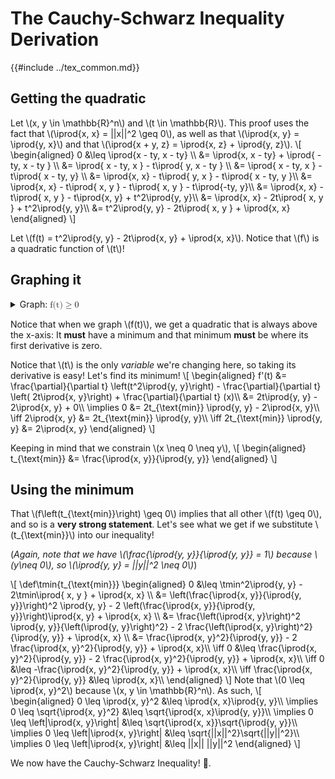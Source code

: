 # The Cauchy-Schwarz Inequality Derivation

{{#include ../tex_common.md}}

## Getting the quadratic
Let \\(x, y \in \mathbb{R}^n\\) and \\(t \in \mathbb{R}\\). This proof uses the fact that \\(\iprod{x, x} = ||x||^2 \geq 0\\), as well as that \\(\iprod{x, y} = \iprod{y, x}\\) and that \\(\iprod{x + y, z} = \iprod{x, z} + \iprod{y, z}\\).
\\[
\begin{aligned}
 0 &\leq \iprod{x - ty, x - ty} \\\\
 &= \iprod{x, x - ty} + \iprod{ -ty, x - ty } \\\\
 &= \iprod{ x - ty, x } - t\iprod{ y, x - ty } \\\\
 &= \iprod{ x - ty, x } - t\iprod{ x - ty, y} \\\\
 &= \iprod{x, x} - t\iprod{ y, x } - t\iprod{ x - ty, y }\\\\
 &= \iprod{x, x} - t\iprod{ x, y } - t\iprod{ x, y } - t\iprod{-ty, y}\\\\
 &= \iprod{x, x} - t\iprod{ x, y } - t\iprod{x, y} + t^2\iprod{y, y}\\\\
 &= \iprod{x, x} - 2t\iprod{ x, y } + t^2\iprod{y, y}\\\\
 &= t^2\iprod{y, y} - 2t\iprod{ x, y } + \iprod{x, x}
\end{aligned}
\\]

Let \\(f(t) = t^2\iprod{y, y} - 2t\iprod{x, y} + \iprod{x, x}\\). Notice that \\(f\\) is a quadratic function of \\(t\\)!


## Graphing it

<details><summary>Graph: <math><mi>f(t)</mi><mo>&geq;</mo><mi>0</mi></math></summary>
<iframe src="https://www.desmos.com/calculator/x6kvupelri?embed" width="500" height="500" style="border: 1px solid #ccc" frameborder=0></iframe>
</details>

Notice that when we graph \\(f(t)\\), we get a quadratic that is always above the x-axis: It **must** have a minimum and that minimum **must** be where its first derivative is zero.

Notice that \\(t\\) is the only _variable_ we're changing here, so taking its derivative is easy! Let's find its minimum!
\\[
\begin{aligned}
 f'(t) &= \frac{\partial}{\partial t} \left(t^2\iprod{y, y}\right) - \frac{\partial}{\partial t} \left( 2t\iprod{x, y}\right) + \frac{\partial}{\partial t} (x)\\\\
 &= 2t\iprod{y, y} - 2\iprod{x, y} + 0\\\\
 \implies 0 &= 2t_{\text{min}} \iprod{y, y} - 2\iprod{x, y}\\\\
 \iff 2\iprod{x, y} &= 2t_{\text{min}} \iprod{y, y}\\\\
 \iff 2t_{\text{min}} \iprod{y, y} &= 2\iprod{x, y}
\end{aligned}
\\]

Keeping in mind that we constrain \\(x \neq 0 \neq y\\),
\\[
\begin{aligned}
 t_{\text{min}} &= \frac{\iprod{x, y}}{\iprod{y, y}}
\end{aligned}
\\]

## Using the minimum

That \\(f\left(t_{\text{min}}\right) \geq 0\\) implies that all other \\(f(t) \geq 0\\), and so is a **very strong statement**. Let's see what we get if we substitute \\(t_{\text{min}}\\) into our inequality!

(_Again, note that we have \\(\frac{\iprod{y, y}}{\iprod{y, y}} = 1\\) because \\(y\neq 0\\), so \\(\iprod{y, y} = ||y||^2 \neq 0\\)_)

\\[
\def\tmin{t_{\text{min}}}
\begin{aligned}
 0 &\leq \tmin^2\iprod{y, y} - 2\tmin\iprod{ x, y } + \iprod{x, x} \\\\
 &= \left(\frac{\iprod{x, y}}{\iprod{y, y}}\right)^2 \iprod{y, y} - 2 \left(\frac{\iprod{x, y}}{\iprod{y, y}}\right)\iprod{x, y} + \iprod{x, x} \\\\
 &= \frac{\left(\iprod{x, y}\right)^2 \iprod{y, y}}{\left(\iprod{y, y}\right)^2} - 2 \frac{\left(\iprod{x, y}\right)^2}{\iprod{y, y}} + \iprod{x, x} \\\\
 &= \frac{\iprod{x, y}^2}{\iprod{y, y}} - 2 \frac{\iprod{x, y}^2}{\iprod{y, y}} + \iprod{x, x}\\\\
 \iff 0 &\leq \frac{\iprod{x, y}^2}{\iprod{y, y}} - 2 \frac{\iprod{x, y}^2}{\iprod{y, y}} + \iprod{x, x}\\\\
 \iff 0 &\leq -\frac{\iprod{x, y}^2}{\iprod{y, y}} + \iprod{x, x}\\\\
 \iff \frac{\iprod{x, y}^2}{\iprod{y, y}} &\leq \iprod{x, x}\\\\
\end{aligned}
\\]
Note that \\(0 \leq \iprod{x, y}^2\\) because \\(x, y \in \mathbb{R}^n\\). As such,
\\[
\begin{aligned}
 0 \leq \iprod{x, y}^2 &\leq \iprod{x, x}\iprod{y, y}\\\\
 \implies 0 \leq \sqrt{\iprod{x, y}^2} &\leq \sqrt{\iprod{x, x}\iprod{y, y}}\\\\
 \implies 0 \leq \left|\iprod{x, y}\right| &\leq \sqrt{\iprod{x, x}}\sqrt{\iprod{y, y}}\\\\
 \implies 0 \leq \left|\iprod{x, y}\right| &\leq \sqrt{||x||^2}\sqrt{||y||^2}\\\\
 \implies 0 \leq \left|\iprod{x, y}\right| &\leq ||x|| ||y||^2
\end{aligned}
\\]

We now have the Cauchy-Schwarz Inequality! 🙂.

